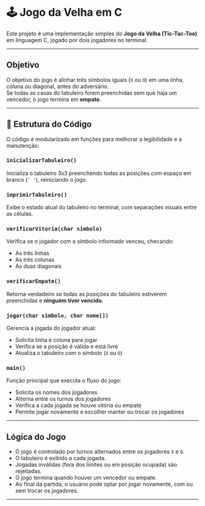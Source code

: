 
# 🕹️ Jogo da Velha em C

Este projeto é uma implementação simples do **Jogo da Velha (Tic-Tac-Toe)** em linguagem C, jogado por dois jogadores no terminal.

---

## Objetivo

O objetivo do jogo é alinhar três símbolos iguais (`X` ou `O`) em uma linha, coluna ou diagonal, antes do adversário.  
Se todas as casas do tabuleiro forem preenchidas sem que haja um vencedor, o jogo termina em **empate**.

---

## 🔧 Estrutura do Código

O código é modularizado em funções para melhorar a legibilidade e a manutenção:

### `inicializarTabuleiro()`
Inicializa o tabuleiro 3x3 preenchendo todas as posições com espaço em branco (`' '`), reiniciando o jogo.

### `imprimirTabuleiro()`
Exibe o estado atual do tabuleiro no terminal, com separações visuais entre as células.

### `verificarVitoria(char simbolo)`
Verifica se o jogador com o símbolo informado venceu, checando:
- As três linhas
- As três colunas
- As duas diagonais

### `verificarEmpate()`
Retorna verdadeiro se todas as posições do tabuleiro estiverem preenchidas e **ninguém tiver vencido**.

### `jogar(char simbolo, char nome[])`
Gerencia a jogada do jogador atual:
- Solicita linha e coluna para jogar
- Verifica se a posição é válida e está livre
- Atualiza o tabuleiro com o símbolo (`X` ou `O`)

### `main()`
Função principal que executa o fluxo do jogo:
- Solicita os nomes dos jogadores
- Alterna entre os turnos dos jogadores
- Verifica a cada jogada se houve vitória ou empate
- Permite jogar novamente e escolher manter ou trocar os jogadores

---

## Lógica do Jogo

- O jogo é controlado por turnos alternados entre os jogadores `X` e `O`.
- O tabuleiro é exibido a cada jogada.
- Jogadas inválidas (fora dos limites ou em posição ocupada) são rejeitadas.
- O jogo termina quando houver um vencedor ou empate.
- Ao final da partida, o usuário pode optar por jogar novamente, com ou sem trocar os jogadores.

---




